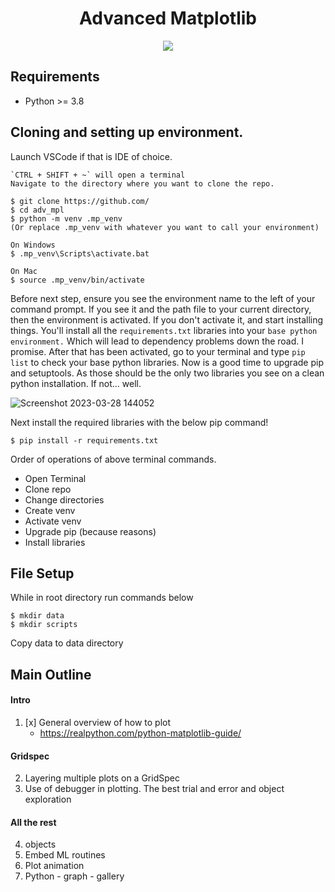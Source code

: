 <h1 align="center">
  <b>Advanced Matplotlib</b><br>
</h1>

<p align="center">
      <a href="https://www.python.org/">
        <img src="https://img.shields.io/badge/Python-3.8-ff69b4.svg" /></a>    
</p>

## Requirements
- Python >= 3.8

## Cloning and setting up environment.
Launch VSCode if that is IDE of choice.

```
`CTRL + SHIFT + ~` will open a terminal
Navigate to the directory where you want to clone the repo. 

$ git clone https://github.com/
$ cd adv_mpl
$ python -m venv .mp_venv
(Or replace .mp_venv with whatever you want to call your environment)	

On Windows
$ .mp_venv\Scripts\activate.bat

On Mac
$ source .mp_venv/bin/activate
```

Before next step, ensure you see the environment name to the left of your
command prompt.  If you see it and the path file to your current directory, then
the environment is activated.   If you don't activate it, and start installing
things.  You'll install all the `requirements.txt` libraries into your `base
python environment.` Which will lead to dependency problems down the road.  I
promise. After that has been activated, go to your terminal and type `pip list`
to check your base python libraries.  Now is a good time to upgrade pip and
setuptools. As those should be the only two libraries you see on a clean python
installation.  If not...  well.

![Screenshot 2023-03-28 144052](https://user-images.githubusercontent.com/16505709/228358535-3364e0ea-b273-40b8-ab59-4dddf2f92ee2.png)


Next install the required libraries with the below pip command!

```
$ pip install -r requirements.txt
```

Order of operations of above terminal commands. 
- Open Terminal
- Clone repo
- Change directories
- Create venv
- Activate venv
- Upgrade pip (because reasons)
- Install libraries

## File Setup
While in root directory run commands below
```
$ mkdir data
$ mkdir scripts
```

Copy data to data directory

## Main Outline

#### Intro

1. [x] General overview of how to plot
   - https://realpython.com/python-matplotlib-guide/
#### Gridspec
2. Layering multiple plots on a GridSpec
3. Use of debugger in plotting.  The best trial and error and object exploration
#### All the rest
4. objects
5. Embed ML routines
6. Plot animation
7. Python - graph - gallery
